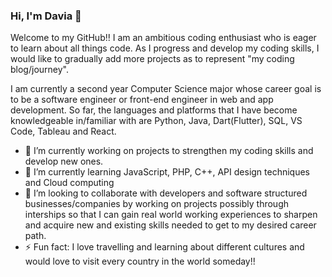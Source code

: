 ### Hi, I'm Davia 👋

Welcome to my GitHub!!
I am an ambitious coding enthusiast who is eager to learn about all things code.
As I progress and develop my coding skills, I would like to gradually add more projects as to represent "my coding blog/journey".

I am currently a second year Computer Science major whose career goal is to be a software engineer or front-end engineer in web and app development. So far, the languages and platforms that I have become knowledgeable in/familiar with are Python, Java, Dart(Flutter), SQL, VS Code, Tableau and React. 
- 🔭 I’m currently working on projects to strengthen my coding skills and develop new ones.
- 🌱 I’m currently learning JavaScript, PHP, C++, API design techniques and Cloud computing
- 👯 I’m looking to collaborate with developers and software structured businesses/companies by working on projects possibly through interships so that I can gain real world working experiences to sharpen and acquire new and existing skills needed to get to my desired career path.
- ⚡ Fun fact: I love travelling and learning about different cultures and would love to visit every country in the world someday!!

